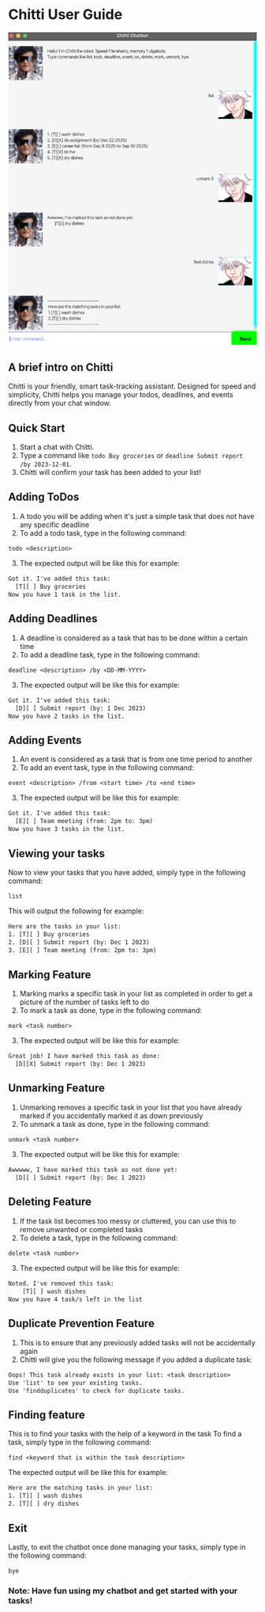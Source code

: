 # Chitti User Guide

![Screenshot of Chitti the chatbot](Ui.png)

## A brief intro on Chitti
Chitti is your friendly, smart task-tracking assistant. 
Designed for speed and simplicity, Chitti helps you manage your todos, deadlines, and events directly from your chat window.

## Quick Start
1. Start a chat with Chitti.
2. Type a command like `todo Buy groceries` or `deadline Submit report /by 2023-12-01`.
3. Chitti will confirm your task has been added to your list!

## Adding ToDos
1. A todo you will be adding when it's just a simple task that does not
have any specific deadline
2. To add a todo task, type in the following command:
```
todo <description>
```

3. The expected output will be like this for example:
```
Got it. I've added this task:
  [T][ ] Buy groceries
Now you have 1 task in the list.
```

## Adding Deadlines
1. A deadline is considered as a task that has to be done within
a certain time
2. To add a deadline task, type in the following command:
```
deadline <description> /by <DD-MM-YYYY>
```
3. The expected output will be like this for example:
```
Got it. I've added this task:
  [D][ ] Submit report (by: 1 Dec 2023)
Now you have 2 tasks in the list.
```

## Adding Events
1. An event is considered as a task that is from one time period to another
2. To add an event task, type in the following command:
```
event <description> /from <start time> /to <end time>
```
3. The expected output will be like this for example:
```
Got it. I've added this task:
  [E][ ] Team meeting (from: 2pm to: 3pm)
Now you have 3 tasks in the list.
```

## Viewing your tasks
Now to view your tasks that you have added, simply type in the following
command:
```
list
```
This will output the following for example:
```
Here are the tasks in your list:
1. [T][ ] Buy groceries
2. [D][ ] Submit report (by: Dec 1 2023)
3. [E][ ] Team meeting (from: 2pm to: 3pm)
```

## Marking Feature
1. Marking marks a specific task in your list as completed in order to
get a picture of the number of tasks left to do
2. To mark a task as done, type in the following command:
```
mark <task number>
```
3. The expected output will be like this for example:
```
Great job! I have marked this task as done:
  [D][X] Submit report (by: Dec 1 2023)
```

## Unmarking Feature
1. Unmarking removes a specific task in your list that you have already marked
if you accidentally marked it as down previously
2. To unmark a task as done, type in the following command:
```
unmark <task number>
```
3. The expected output will be like this for example:
```
Awwwww, I have marked this task as not done yet:
  [D][ ] Submit report (by: Dec 1 2023)
```

## Deleting Feature
1. If the task list becomes too messy or cluttered, you can use this to
remove unwanted or completed tasks
2. To delete a task, type in the following command:
```
delete <task number>
```
3. The expected output will be like this for example:
```
Noted. I've removed this task:
    [T][ ] wash dishes
Now you have 4 task/s left in the list
```

## Duplicate Prevention Feature
1. This is to ensure that any previously added tasks will not be
accidentally again
2. Chitti will give you the following message if you added a 
duplicate task:
```
Oops! This task already exists in your list: <task description>
Use 'list' to see your existing tasks.
Use 'findduplicates' to check for duplicate tasks.
```

## Finding feature
This is to find your tasks with the help of a keyword in the task
To find a task, simply type in the following command:
```
find <keyword that is within the task description>
```
The expected output will be like this for example:
```
Here are the matching tasks in your list:
1. [T][ ] wash dishes
2. [T][ ] dry dishes
```

## Exit
Lastly, to exit the chatbot once done managing your tasks, simply type
in the following command:
```
bye
```

### Note: Have fun using my chatbot and get started with your tasks!